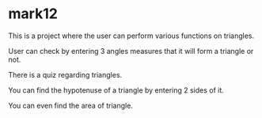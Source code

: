 # mark12
This is a project where the user can perform various functions on triangles.

User can check by entering 3 angles measures that it will form a triangle or not.

There is a quiz regarding triangles.

You can find the hypotenuse of a triangle by entering 2 sides of it.

You can even find the area of triangle.

